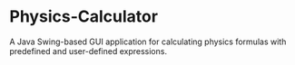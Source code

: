 # Physics-Calculator
A Java Swing-based GUI application for calculating physics formulas with predefined and user-defined expressions.
